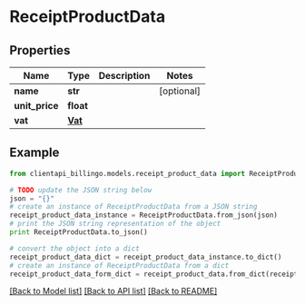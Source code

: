 # ReceiptProductData


## Properties
Name | Type | Description | Notes
------------ | ------------- | ------------- | -------------
**name** | **str** |  | [optional] 
**unit_price** | **float** |  | 
**vat** | [**Vat**](Vat.md) |  | 

## Example

```python
from clientapi_billingo.models.receipt_product_data import ReceiptProductData

# TODO update the JSON string below
json = "{}"
# create an instance of ReceiptProductData from a JSON string
receipt_product_data_instance = ReceiptProductData.from_json(json)
# print the JSON string representation of the object
print ReceiptProductData.to_json()

# convert the object into a dict
receipt_product_data_dict = receipt_product_data_instance.to_dict()
# create an instance of ReceiptProductData from a dict
receipt_product_data_form_dict = receipt_product_data.from_dict(receipt_product_data_dict)
```
[[Back to Model list]](../README.md#documentation-for-models) [[Back to API list]](../README.md#documentation-for-api-endpoints) [[Back to README]](../README.md)


